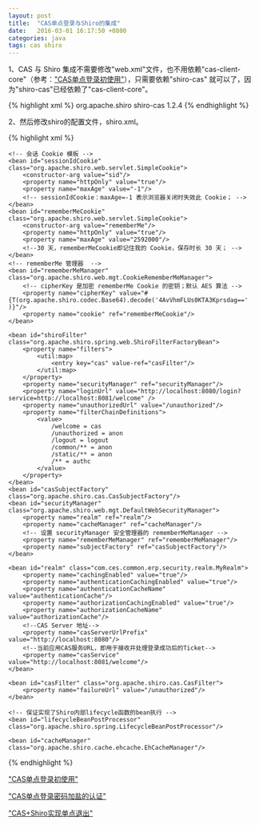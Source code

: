 ```yaml
---
layout: post
title:  "CAS单点登录与Shiro的集成"
date:   2016-03-01 16:17:50 +0800
categories: java
tags: cas shiro
---
```


1、CAS 与 Shiro 集成不需要修改"web.xml"文件，也不用依赖"cas-client-core"（参考：["CAS单点登录初使用"](cas-first.html "CAS单点登录初使用")），只需要依赖"shiro-cas" 就可以了，因为"shiro-cas"已经依赖了"cas-client-core"。

{% highlight xml %}
<dependency>
    <groupId>org.apache.shiro</groupId>
    <artifactId>shiro-cas</artifactId>
    <version>1.2.4</version>
</dependency>
{% endhighlight %}

2、然后修改shiro的配置文件，shiro.xml。

{% highlight xml %}
<?xml version="1.0" encoding="UTF-8"?>
<beans xmlns="http://www.springframework.org/schema/beans"
       xmlns:xsi="http://www.w3.org/2001/XMLSchema-instance" xmlns:util="http://www.springframework.org/schema/util"
       xsi:schemaLocation="http://www.springframework.org/schema/beans
            http://www.springframework.org/schema/beans/spring-beans.xsd http://www.springframework.org/schema/util http://www.springframework.org/schema/util/spring-util.xsd">

    <!-- 会话 Cookie 模板 -->
    <bean id="sessionIdCookie" class="org.apache.shiro.web.servlet.SimpleCookie">
        <constructor-arg value="sid"/>
        <property name="httpOnly" value="true"/>
        <property name="maxAge" value="-1"/>
        <!-- sessionIdCookie：maxAge=-1 表示浏览器关闭时失效此 Cookie； -->
    </bean>
    <bean id="rememberMeCookie" class="org.apache.shiro.web.servlet.SimpleCookie">
        <constructor-arg value="rememberMe"/>
        <property name="httpOnly" value="true"/>
        <property name="maxAge" value="2592000"/>
        <!--30 天，rememberMeCookie即记住我的 Cookie，保存时长 30 天； -->
    </bean>
    <!-- rememberMe 管理器  -->
    <bean id="rememberMeManager" class="org.apache.shiro.web.mgt.CookieRememberMeManager">
        <!-- cipherKey 是加密 rememberMe Cookie 的密钥；默认 AES 算法 -->
        <property name="cipherKey" value="#{T(org.apache.shiro.codec.Base64).decode('4AvVhmFLUs0KTA3Kprsdag==' )}"/>
        <property name="cookie" ref="rememberMeCookie"/>
    </bean>

    <bean id="shiroFilter" class="org.apache.shiro.spring.web.ShiroFilterFactoryBean">
        <property name="filters">
            <util:map>
                <entry key="cas" value-ref="casFilter"/>
            </util:map>
        </property>
        <property name="securityManager" ref="securityManager"/>
        <property name="loginUrl" value="http://localhost:8080/login?service=http://localhost:8081/welcome" />
        <property name="unauthorizedUrl" value="/unauthorized"/>
        <property name="filterChainDefinitions">
            <value>
                /welcome = cas
                /unauthorized = anon
                /logout = logout
                /common/** = anon
                /static/** = anon
                /** = authc
            </value>
        </property>
    </bean>
    <bean id="casSubjectFactory" class="org.apache.shiro.cas.CasSubjectFactory"/>
    <bean id="securityManager" class="org.apache.shiro.web.mgt.DefaultWebSecurityManager">
        <property name="realm" ref="realm"/>
        <property name="cacheManager" ref="cacheManager"/>
        <!-- 设置 securityManager 安全管理器的 rememberMeManager -->
        <property name="rememberMeManager" ref="rememberMeManager"/>
        <property name="subjectFactory" ref="casSubjectFactory"/>
    </bean>
    
    <bean id="realm" class="com.ces.common.erp.security.realm.MyRealm">
        <property name="cachingEnabled" value="true"/>
        <property name="authenticationCachingEnabled" value="true"/>
        <property name="authenticationCacheName" value="authenticationCache"/>
        <property name="authorizationCachingEnabled" value="true"/>
        <property name="authorizationCacheName" value="authorizationCache"/>
        <!--CAS Server 地址-->
        <property name="casServerUrlPrefix" value="http://localhost:8080"/>
        <!--当前应用CAS服务URL，即用于接收并处理登录成功后的Ticket-->
        <property name="casService" value="http://localhost:8081/welcome"/>
    </bean>

    <bean id="casFilter" class="org.apache.shiro.cas.CasFilter">
        <property name="failureUrl" value="/unauthorized"/>
    </bean>

    <!-- 保证实现了Shiro内部lifecycle函数的bean执行 -->
    <bean id="lifecycleBeanPostProcessor" class="org.apache.shiro.spring.LifecycleBeanPostProcessor"/>

    <bean id="cacheManager" class="org.apache.shiro.cache.ehcache.EhCacheManager"/>

</beans>
{% endhighlight %}

["CAS单点登录初使用"](cas-first.html "CAS单点登录初使用")

["CAS单点登录密码加盐的认证"](cas-username-password-salt-authentication-handler.html "CAS单点登录密码加盐的认证")

["CAS+Shiro实现单点退出"](cas-shiro-logout.html "CAS+Shiro实现单点退出")
